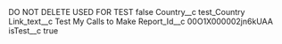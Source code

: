 <?xml version="1.0" encoding="UTF-8"?>
<CustomMetadata xmlns="http://soap.sforce.com/2006/04/metadata" xmlns:xsi="http://www.w3.org/2001/XMLSchema-instance" xmlns:xsd="http://www.w3.org/2001/XMLSchema">
    <label>DO NOT DELETE USED FOR TEST</label>
    <protected>false</protected>
    <values>
        <field>Country__c</field>
        <value xsi:type="xsd:string">test_Country</value>
    </values>
    <values>
        <field>Link_text__c</field>
        <value xsi:type="xsd:string">Test My Calls to Make</value>
    </values>
    <values>
        <field>Report_Id__c</field>
        <value xsi:type="xsd:string">00O1X000002jn6kUAA</value>
    </values>
    <values>
        <field>isTest__c</field>
        <value xsi:type="xsd:boolean">true</value>
    </values>
</CustomMetadata>
